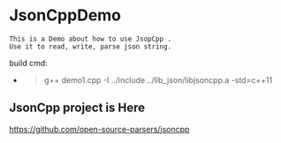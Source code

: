 # JsonCppDemo
    This is a Demo about how to use JsopCpp .
    Use it to read, write, parse json string.

build cmd:
 - > g++ demo1.cpp -I ../include  ../lib_json/libjsoncpp.a -std=c++11



## JsonCpp project is Here
https://github.com/open-source-parsers/jsoncpp


